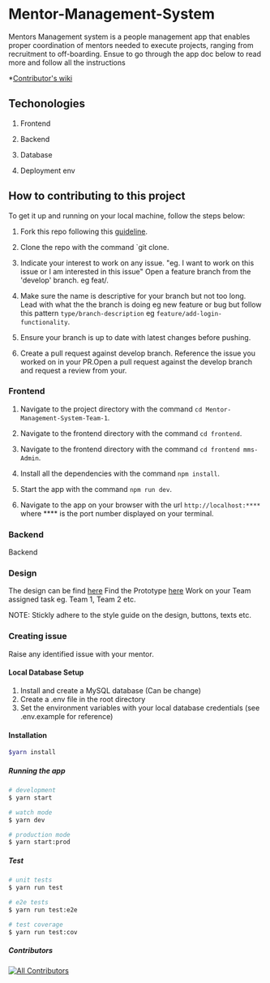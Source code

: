 # Mentor-Management-System

Mentors Management system is a people management app that enables proper
coordination of mentors needed to execute projects, ranging from recruitment to off-boarding. Ensue to go through the app doc below to read more and follow all the instructions

*[Contributor's wiki](https://github.com/ALCOpenSource/Mentor-Management-System-Team-1/wiki)

## Techonologies

1. Frontend

2. Backend

3. Database

4. Deployment env

## How to contributing to this project

To get it up and running on your local machine, follow the steps below:

1. Fork this repo following this [guideline](https://docs.github.com/en/get-started/quickstart/fork-a-repo).

2. Clone the repo with the command `git clone.

3. Indicate your interest to work on any issue. "eg. I want to work on this issue or I am interested in this issue" Open a feature branch from the 'develop' branch. eg feat/.

4. Make sure the name is descriptive for your branch but not too long. Lead with what the the branch is doing eg new feature or bug but follow this pattern `type/branch-description` eg `feature/add-login-functionality`.

5. Ensure your branch is up to date with latest changes before pushing.

6. Create a pull request against develop branch. Reference the issue you worked on in your PR.Open a pull request against the develop branch and request a review from your.

### Frontend

1. Navigate to the project directory with the command `cd Mentor-Management-System-Team-1`.

2. Navigate to the frontend directory with the command `cd frontend`.

3. Navigate to the frontend directory with the command `cd frontend mms-Admin`.

4. Install all the dependencies with the command `npm install`.

5. Start the app with the command `npm run dev`.

6. Navigate to the app on your browser with the url `http://localhost:****` where **** is the port number displayed on your terminal.

### Backend

Backend

### Design

The design can be find [here](https://www.figma.com/file/JNZKj3lachPypSOMBOhC1e/MMS-ALC-0pen-Source-Project?t=oxc4As0deSW7RNa8-0)
Find the Prototype [here](https://www.figma.com/proto/JNZKj3lachPypSOMBOhC1e/MMS-ALC-0pen-Source-Project?page-id=6782%3A4428&node-id=6784%3A6712&viewport=565%2C382%2C0.02&scaling=min-zoom&starting-point-node-id=6784%3A6712)
Work on your Team assigned task eg. Team 1, Team 2 etc.
  
NOTE: Stickly adhere to the style guide on the design, buttons, texts etc.

### Creating issue

Raise any identified issue with your mentor.

#### Local Database Setup

1. Install and create a MySQL database (Can be change)
2. Create a .env file in the root directory
3. Set the environment variables with your local database credentials (see .env.example for reference)

#### Installation

```bash
$yarn install
```

##### Running the app

```bash
# development
$ yarn start

# watch mode
$ yarn dev

# production mode
$ yarn start:prod
```

##### Test

```bash
# unit tests
$ yarn run test

# e2e tests
$ yarn run test:e2e

# test coverage
$ yarn run test:cov
```

##### Contributors

<!-- ALL-CONTRIBUTORS-LIST:START - Do not remove or modify this section -->
<!-- prettier-ignore-start -->
<!-- markdownlint-disable -->

<!-- markdownlint-restore -->
<!-- prettier-ignore-end -->

<!-- ALL-CONTRIBUTORS-LIST:END -->

<!-- ALL-CONTRIBUTORS-BADGE:START - Do not remove or modify this section -->
[![All Contributors](https://img.shields.io/badge/all_contributors-8-orange.svg?style=flat-square)](#contributors)
<!-- ALL-CONTRIBUTORS-BADGE:END -->
